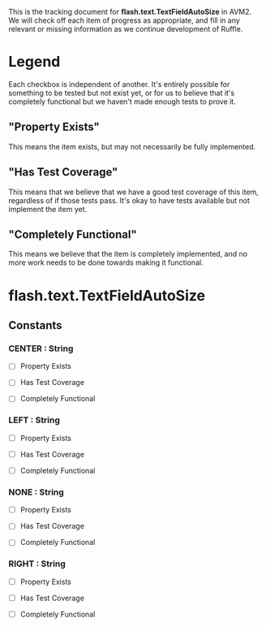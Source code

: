 This is the tracking document for **flash.text.TextFieldAutoSize** in AVM2. We will check off each item of progress as appropriate, and fill in any relevant or missing information as we continue development of Ruffle.
# Legend

Each checkbox is independent of another. It's entirely possible for something to be tested but not exist yet, or for us to believe that it's completely functional but we haven't made enough tests to prove it.
## "Property Exists"

This means the item exists, but may not necessarily be fully implemented.
## "Has Test Coverage"

This means that we believe that we have a good test coverage of this item, regardless of if those tests pass. It's okay to have tests available but not implement the item yet.
## "Completely Functional"

This means we believe that the item is completely implemented, and no more work needs to be done towards making it functional.
# flash.text.TextFieldAutoSize
## Constants
### CENTER : String

* [ ] Property Exists

* [ ] Has Test Coverage

* [ ] Completely Functional


### LEFT : String

* [ ] Property Exists

* [ ] Has Test Coverage

* [ ] Completely Functional


### NONE : String

* [ ] Property Exists

* [ ] Has Test Coverage

* [ ] Completely Functional


### RIGHT : String

* [ ] Property Exists

* [ ] Has Test Coverage

* [ ] Completely Functional